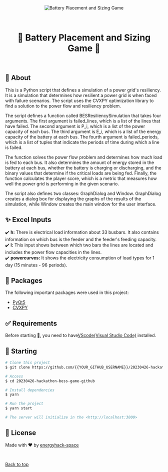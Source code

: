 <div align="center" id="top"> 
  <img src="./.github/app.gif" alt="Battery Placement and Sizing Game" />

  &#xa0;

  
</div>

<h1 align="center">&#128267; Battery Placement and Sizing Game &#128267;</h1>


<!-- Status -->

<!-- <h4 align="center"> 
	🚧  Batarya Yerleştirme ve Boyutlandırma Oyunu 🚀 Under construction...  🚧
</h4> 

<hr> -->


<br>

## :dart: About ##

This is a Python script that defines a simulation of a power grid's resiliency. It is a simulation that determines how resilient a power grid is when faced with failure scenarios. The script uses the CVXPY optimization library to find a solution to the power flow and resiliency problem.

The script defines a function called BESResiliencySimulation that takes four arguments. The first argument is failed_lines, which is a list of the lines that have failed. The second argument is P_i, which is a list of the power capacity of each bus. The third argument is E_i, which is a list of the energy capacity of the battery at each bus. The fourth argument is failed_periods, which is a list of tuples that indicate the periods of time during which a line is failed.

The function solves the power flow problem and determines how much load is fed to each bus. It also determines the amount of energy stored in the battery at each bus, whether the battery is charging or discharging, and the binary values that determine if the critical loads are being fed. Finally, the function calculates the player score, which is a metric that measures how well the power grid is performing in the given scenario.

The script also defines two classes: GraphDialog and Window. GraphDialog creates a dialog box for displaying the graphs of the results of the simulation, while Window creates the main window for the user interface.

## :sparkles: Excel Inputs ##

:heavy_check_mark: <strong>h:</strong> There is electrical load information about 33 busbars. It also contains information on which bus is the feeder and the feeder's feeding capacity.\
:heavy_check_mark: <strong>l:</strong> This input shows between which two bars the lines are located and includes the power flow capacities in the lines.\
:heavy_check_mark: <strong>powercurves:</strong> It shows the electricity consumption of load types for 1 day (15 minutes - 96 periods).

## :rocket: Packages ##

The following important packages were used in this project:

- [PyQt5](https://pypi.org/project/PyQt5/)
- [CVXPY](https://www.cvxpy.org/)


## :white_check_mark: Requirements ##

Before starting :checkered_flag:, you need to have<a href="[https://example.com](https://code.visualstudio.com/download)" target="_blank">VScode(Visual Studio Code)</a> installed.

## :checkered_flag: Starting ##

```bash
# Clone this project
$ git clone https://github.com/{{YOUR_GITHUB_USERNAME}}/20230426-hackathon-bess-game-github

# Access
$ cd 20230426-hackathon-bess-game-github

# Install dependencies
$ yarn

# Run the project
$ yarn start

# The server will initialize in the <http://localhost:3000>
```

## :memo: License ##

Made with :heart: by <a href="https://github.com/energyhack-space" target="_blank">energyhack-space</a>

&#xa0;

<a href="#top">Back to top</a>
